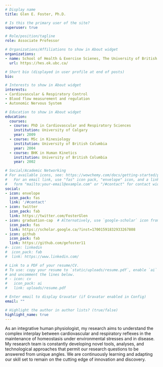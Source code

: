 ```yaml
---
# Display name
title: Glen E. Foster, Ph.D.

# Is this the primary user of the site?
superuser: true

# Role/position/tagline
role: Associate Professor

# Organizations/Affiliations to show in About widget
organizations:
- name: School of Health & Exercise Scienes, The University of British Columbia
  url: https://hes.ok.ubc.ca/

# Short bio (displayed in user profile at end of posts)
bio: 

# Interests to show in About widget
interests:
- Cardiovascular & Respiratory Control
- Blood flow measurement and regulation
- Autonomic Nervous System

# Education to show in About widget
education:
  courses:
  - course: PhD in Cardiovascular and Respiratory Sciences
    institution: University of Calgary
    year: 2009
  - course: MSc in Kinesiology
    institution: University of British Columbia
    year: 2004
  - course: BHK in Human Kinetics
    institution: University of British Columbia
    year: 2002

# Social/Academic Networking
# For available icons, see: https://wowchemy.com/docs/getting-started/page-builder/#icons
#   For an email link, use "fas" icon pack, "envelope" icon, and a link in the
#   form "mailto:your-email@example.com" or "/#contact" for contact widget.
social:
- icon: envelope
  icon_pack: fas
  link: '/#contact'
- icon: twitter
  icon_pack: fab
  link: https://twitter.com/FosterGlen
- icon: graduation-cap  # Alternatively, use `google-scholar` icon from `ai` icon pack
  icon_pack: fas
  link: https://scholar.google.ca/?inst=17001591832933267808
- icon: github
  icon_pack: fab
  link: https://github.com/gefoster11
#- icon: linkedin
#  icon_pack: fab
#  link: https://www.linkedin.com/

# Link to a PDF of your resume/CV.
# To use: copy your resume to `static/uploads/resume.pdf`, enable `ai` icons in `params.toml`, 
# and uncomment the lines below.
# - icon: cv
#   icon_pack: ai
#   link: uploads/resume.pdf

# Enter email to display Gravatar (if Gravatar enabled in Config)
email: ""

# Highlight the author in author lists? (true/false)
highlight_name: true
---
```


As an integrative human physiologist, my research aims to understand the complex interplay between cardiovascular and respiratory reflexes in the maintenance of homeostasis under environmental stresses and in disease. My research team is constantly developing novel tools, analyses, and technological approaches that permit our research questions to be answered from unique angles. We are continuously learning and adapting our skill set to remain on the cutting edge of innovation and discovery.
